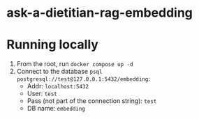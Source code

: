 # ask-a-dietitian-rag-embedding

# Running locally

1. From the root, run `docker compose up -d`
1. Connect to the database `psql postgresql://test@127.0.0.1:5432/embedding`:
    - Addr: `localhost:5432`
    - User: `test`
    - Pass (not part of the connection string): `test`
    - DB name: `embedding`

